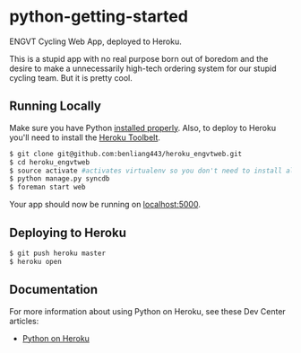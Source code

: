 # python-getting-started

ENGVT Cycling Web App, deployed to Heroku.

This is a stupid app with no real purpose born out of boredom and the desire to make a unnecessarily high-tech ordering system for our stupid cycling team.  But it is pretty cool.

## Running Locally

Make sure you have Python [installed properly](http://install.python-guide.org).  Also, to deploy to Heroku you'll need to install the [Heroku Toolbelt](https://toolbelt.heroku.com/).

```sh
$ git clone git@github.com:benliang443/heroku_engvtweb.git
$ cd heroku_engvtweb
$ source activate #activates virtualenv so you don't need to install all dependencies
$ python manage.py syncdb
$ foreman start web
```

Your app should now be running on [localhost:5000](http://localhost:5000/).

## Deploying to Heroku

```sh
$ git push heroku master
$ heroku open
```

## Documentation

For more information about using Python on Heroku, see these Dev Center articles:

- [Python on Heroku](https://devcenter.heroku.com/categories/python)

